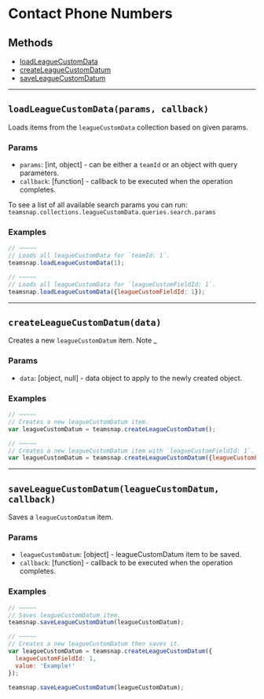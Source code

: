 # Contact Phone Numbers

## Methods

- [loadLeagueCustomData](#loadLeagueCustomData)
- [createLeagueCustomDatum](#createLeagueCustomDatum)
- [saveLeagueCustomDatum](#saveLeagueCustomDatum)


---
<a id="loadLeagueCustomData"></a>
## `loadLeagueCustomData(params, callback)`
Loads items from the `leagueCustomData` collection based on given params.

### Params
* `params`: [int, object] - can be either a `teamId` or an object with query parameters.
* `callback`: [function] - callback to be executed when the operation completes.

To see a list of all available search params you can run:
`teamsnap.collections.leagueCustomData.queries.search.params`

### Examples
```javascript
// ~~~~~
// Loads all leagueCustomData for `teamId: 1`.
teamsnap.loadLeagueCustomData(1);

// ~~~~~
// Loads all leagueCustomData for `leagueCustomFieldId: 1`.
teamsnap.loadLeagueCustomData({leagueCustomFieldId: 1});
```


---


<a id="createLeagueCustomDatum"></a>
## `createLeagueCustomDatum(data)`
Creates a new `leagueCustomDatum` item.
Note _

### Params
* `data`: [object, null] - data object to apply to the newly created object.

### Examples
```javascript
// ~~~~~
// Creates a new leagueCustomDatum item.
var leagueCustomDatum = teamsnap.createLeagueCustomDatum();

// ~~~~~
// Creates a new leagueCustomDatum item with `leagueCustomFieldId: 1`.
var leagueCustomDatum = teamsnap.createLeagueCustomDatum({leagueCustomFieldId: 1});
```


---


<a id="saveLeagueCustomDatum"></a>
## `saveLeagueCustomDatum(leagueCustomDatum, callback)`
Saves a `leagueCustomDatum` item.

### Params
* `leagueCustomDatum`: [object] - leagueCustomDatum item to be saved.
* `callback`: [function] - callback to be executed when the operation completes.

### Examples
```javascript
// ~~~~~
// Saves leagueCustomDatum item.
teamsnap.saveLeagueCustomDatum(leagueCustomDatum);

// ~~~~~
// Creates a new leagueCustomDatum then saves it.
var leagueCustomDatum = teamsnap.createLeagueCustomDatum({
  leagueCustomFieldId: 1,
  value: 'Example!'
});

teamsnap.saveLeagueCustomDatum(leagueCustomDatum);
```
